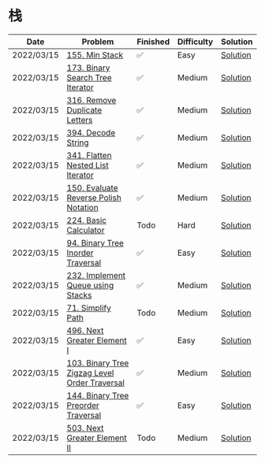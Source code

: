 # 栈
| Date       | Problem                                                                                                                  | Finished | Difficulty | Solution                                            |
|------------|--------------------------------------------------------------------------------------------------------------------------|----------|------------|-----------------------------------------------------|
| 2022/03/15 | [155. Min Stack](https://leetcode.com/problems/min-stack/)                                                               | ✅        | Easy       | [Solution](./src/stack/MinStack.java)               |
| 2022/03/15 | [173. Binary Search Tree Iterator](https://leetcode.com/problems/binary-search-tree-iterator/)                           | ✅        | Medium     | [Solution](./src/stack/BSTIterator.java)            |
| 2022/03/15 | [316. Remove Duplicate Letters](https://leetcode.com/problems/remove-duplicate-letters/)                                 | ✅        | Medium     | [Solution](./src/stack/RemoveDuplicateLetters.java) |
| 2022/03/15 | [394. Decode String](https://leetcode.com/problems/decode-string/)                                                       | ✅        | Medium     | [Solution](./src/stack/DecodeString.java)           |
| 2022/03/15 | [341. Flatten Nested List Iterator](https://leetcode.com/problems/flatten-nested-list-iterator/)                         | ✅        | Medium     | [Solution](./src/stack/NestedIterator.java)         |
| 2022/03/15 | [150. Evaluate Reverse Polish Notation](https://leetcode.com/problems/evaluate-reverse-polish-notation/)                 | ✅        | Medium     | [Solution](./src/stack/EvalRPN.java)                |
| 2022/03/15 | [224. Basic Calculator](https://leetcode.com/problems/basic-calculator/)                                                 | Todo     | Hard       | [Solution](./src/stack/Calculate.java)              |
| 2022/03/15 | [94. Binary Tree Inorder Traversal](https://leetcode.com/problems/binary-tree-inorder-traversal/)                        | ✅        | Easy       | [Solution](./src/stack/InorderTraversal.java)       |
| 2022/03/15 | [232. Implement Queue using Stacks](https://leetcode.com/problems/implement-queue-using-stacks/)                         | ✅        | Medium     | [Solution](./src/stack/MyQueue.java)                |
| 2022/03/15 | [71. Simplify Path](https://leetcode.com/problems/simplify-path/)                                                        | Todo     | Medium     | [Solution](./src/stack/SimplifyPath.java)           |
| 2022/03/15 | [496. Next Greater Element I](https://leetcode.com/problems/next-greater-element-i/)                                     | ✅        | Easy       | [Solution](./src/stack/NextGreaterElement.java)     |
| 2022/03/15 | [103. Binary Tree Zigzag Level Order Traversal](https://leetcode.com/problems/binary-tree-zigzag-level-order-traversal/) | ✅        | Medium     | [Solution](./src/stack/ZigzagLevelOrder.java)       |
| 2022/03/15 | [144. Binary Tree Preorder Traversal](https://leetcode.com/problems/binary-tree-preorder-traversal/)                     | ✅        | Easy       | [Solution](./src/stack/PreorderTraversal.java)      |
| 2022/03/15 | [503. Next Greater Element II](https://leetcode.com/problems/next-greater-element-ii/)                                   | Todo     | Medium     | [Solution](./src/stack/NextGreaterElements.java)    |
